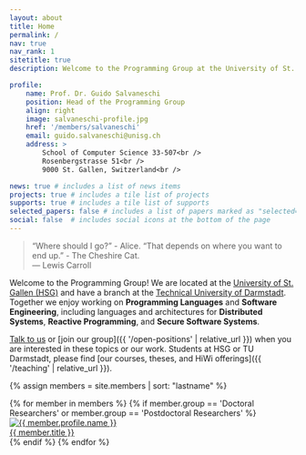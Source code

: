 ```yaml
---
layout: about
title: Home
permalink: /
nav: true
nav_rank: 1
sitetitle: true
description: Welcome to the Programming Group at the University of St. Gallen and at the Technical University of Darmstadt. Team. Projects. Support.

profile:
    name: Prof. Dr. Guido Salvaneschi
    position: Head of the Programming Group
    align: right
    image: salvaneschi-profile.jpg
    href: '/members/salvaneschi'
    email: guido.salvaneschi@unisg.ch
    address: >
        School of Computer Science 33-507<br />
        Rosenbergstrasse 51<br />
        9000 St. Gallen, Switzerland<br />

news: true # includes a list of news items
projects: true # includes a tile list of projects
supports: true # includes a tile list of supports
selected_papers: false # includes a list of papers marked as "selected={true}"
social: false  # includes social icons at the bottom of the page
---
```


> <i class="fas fa-quote-left"></i>
> “Where should I go?” - Alice. “That depends on where you want to end up.” - The Cheshire Cat.
> <i class="fas fa-quote-right"></i><br />
> — Lewis Carroll

Welcome to the Programming Group!
We are located at the [University of St. Gallen (HSG)](https://www.unisg.ch/)
and have a branch at the [Technical University of Darmstadt](https://www.tu-darmstadt.de/). 
Together we enjoy working on **Programming Languages**
and **Software Engineering**, including languages and architectures for
**Distributed Systems**, **Reactive Programming**, and **Secure Software Systems**.

[Talk to us](mailto:guido.salvaneschi@unisg.ch) or
[join our group]({{ '/open-positions' | relative_url }})
when you are interested in these topics or our work.
Students at HSG or TU Darmstadt,
please find [our courses, theses, and HiWi offerings]({{ '/teaching' | relative_url }}).

<span class="clearfix"></span>

{% assign members = site.members | sort: "lastname" %}
<div class="d-flex flex-wrap align-content-stretch justify-content-center m-n2 pt-5 no-gutters">
    {% for member in members %}
        {% if member.group == 'Doctoral Researchers' or member.group == 'Postdoctoral Researchers' %}
            <div class="col-6 col-sm-3 col-md-2 mb-3">
                <a href="{{ member.url | relative_url }}" class="no-decoration">
                    <div class="card hoverable h-100 m-2">
                        <img src="{{ '/assets/img/' | append: member.profile.image | relative_url }}" class="card-img-top" alt="{{ member.profile.name }}" />
                        <div class="card-body p-2">
                            <div class="card-title m-0">{{ member.title }}</div>
                        </div>
                    </div>
                </a>
            </div>
        {% endif %}
    {% endfor %}
</div>
